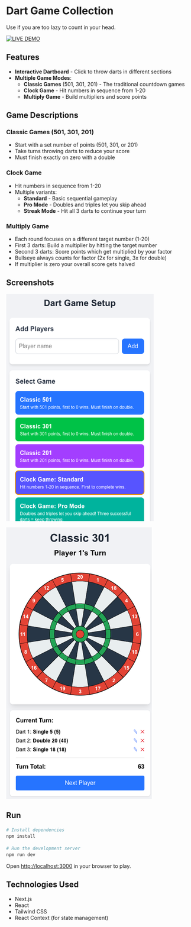 # Dart Game Collection

Use if you are too lazy to count in your head.

[![LIVE DEMO](https://img.shields.io/badge/LIVE_DEMO-Play_Now!-brightgreen?style=for-the-badge)](https://darts-henna.vercel.app/)

## Features

- **Interactive Dartboard** - Click to throw darts in different sections
- **Multiple Game Modes**:
  - **Classic Games** (501, 301, 201) - The traditional countdown games
  - **Clock Game** - Hit numbers in sequence from 1-20
  - **Multiply Game** - Build multipliers and score points

## Game Descriptions

### Classic Games (501, 301, 201)
- Start with a set number of points (501, 301, or 201)
- Take turns throwing darts to reduce your score
- Must finish exactly on zero with a double

### Clock Game
- Hit numbers in sequence from 1-20
- Multiple variants:
  - **Standard** - Basic sequential gameplay
  - **Pro Mode** - Doubles and triples let you skip ahead
  - **Streak Mode** - Hit all 3 darts to continue your turn

### Multiply Game
- Each round focuses on a different target number (1-20)
- First 3 darts: Build a multiplier by hitting the target number
- Second 3 darts: Score points which get multiplied by your factor
- Bullseye always counts for factor (2x for single, 3x for double)
- If multiplier is zero your overall score gets halved

## Screenshots

![Game Setup Screen](./img/img1.png)

![Gameplay Screen](./img/img2.png)

## Run

```bash
# Install dependencies
npm install

# Run the development server
npm run dev
```

Open [http://localhost:3000](http://localhost:3000) in your browser to play.

## Technologies Used

- Next.js
- React
- Tailwind CSS
- React Context (for state management)